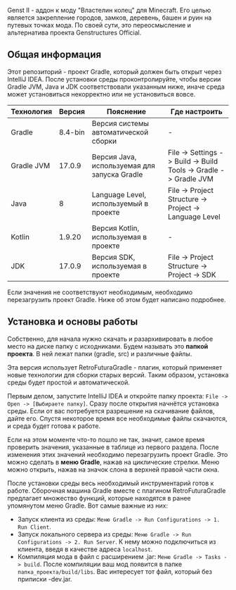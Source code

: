 Genst II - аддон к моду "Властелин колец" для Minecraft. Его целью является закрепление городов, замков, деревень, башен и руин на путевых точках мода. По своей сути, это переосмысление и альтернатива проекта Genstructures Official.

## Общая информация

Этот репозиторий - проект Gradle, который должен быть открыт через IntelliJ IDEA. После установки среды проконтролируйте, чтобы версии Gradle JVM, Java и JDK соответствовали указанным ниже, иначе среда может установиться некорректно или не установиться вовсе.

| Технология | Версия  | Пояснение                                    | Где настроить                                                    |
|------------|---------|----------------------------------------------|------------------------------------------------------------------|
| Gradle     | 8.4-bin | Версия системы автоматической сборки         | -                                                                |
| Gradle JVM | 17.0.9  | Версия Java, используемая для запуска Gradle | File -> Settings -> Build -> Build Tools -> Gradle -> Gradle JVM |
| Java       | 8       | Language Level, используемый в проекте       | File -> Project Structure -> Project -> Language Level           |
| Kotlin     | 1.9.20  | Версия Kotlin, используемая в проекте        | -                                                                |
| JDK        | 17.0.9  | Версия SDK, используемая в проекте           | File -> Project Structure -> Project -> SDK                      |

Если значения не соответствуют необходимым, необходимо перезагрузить проект Gradle. Ниже об этом будет написано подробнее.

## Установка и основы работы

Собственно, для начала нужно скачать и разархивировать в любое место на диске папку с исходниками. Будем называть это **папкой проекта**. В ней лежат папки (gradle, src) и различные файлы.

Эта версия использует RetroFuturaGradle - плагин, который применяет новые технологии для сборки старых версий. Таким образом, установка среды будет простой и автоматической.

Первым делом, запустите IntelliJ IDEA и откройте папку проекта: `File -> Open -> [Выбираете папку]`. Сразу после открытия начнётся установка среды. Если от вас потребуется разрешение на скачивание файлов, дайте его. Спустя некоторое время все необходимые файлы скачаются, и среда будет готова к работе.

Если на этом моменте что-то пошло не так, значит, самое время проверить значения, указанные в таблице из первого раздела. После изменения этих значений необходимо перезагрузить проект Gradle. Это можно сделать в **меню Gradle**, нажав на циклические стрелки. Меню можно открыть, нажав на значок слона в верхней правой части окна.

После установки среды весь необходимый инструментарий готов к работе. Сборочная машина Gradle вместе с плагином RetroFuturaGradle предлагает множество функций, которые находятся в ранее упомянутом меню Gradle. Вот самые важные из них:

* Запуск клиента из среды: `Меню Gradle -> Run Configurations -> 1. Run Client`.
* Запуск локального сервера из среды: `Меню Gradle -> Run Configurations -> 2. Run Server`. К нему можно подключиться из клиента, введя в качестве адреса `localhost`.
* Компиляция мода в файл с расширением .jar: `Меню Gradle -> Tasks -> build`. После компиляции ваш мод появится в папке `папка_проекта/build/libs`. Вас интересует тот файл, который без приписки -dev.jar.
